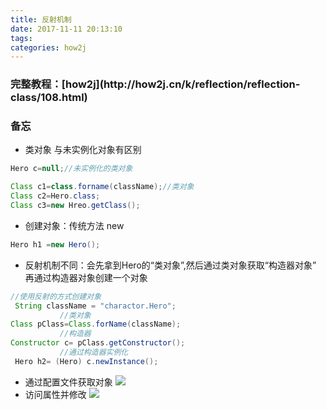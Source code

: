```yaml
---
title: 反射机制
date: 2017-11-11 20:13:10
tags:
categories: how2j   
---
```


<h3>完整教程：[how2j](http://how2j.cn/k/reflection/reflection-class/108.html)</h3>

<h3>备忘</h3>

- 类对象 与未实例化对象有区别
```java
Hero c=null;//未实例化的类对象   

Class c1=class.forname(className);//类对象
Class c2=Hero.class;
Class c3=new Hreo.getClass();
```

- 创建对象：传统方法 new
```java
Hero h1 =new Hero();
```

- 反射机制不同：会先拿到Hero的“类对象”,然后通过类对象获取“构造器对象” 再通过构造器对象创建一个对象
```java
//使用反射的方式创建对象
 String className = "charactor.Hero";
           //类对象
Class pClass=Class.forName(className);
           //构造器
Constructor c= pClass.getConstructor();
           //通过构造器实例化
 Hero h2= (Hero) c.newInstance();
 ```

- 通过配置文件获取对象
![](http://oyj1fkfcr.bkt.clouddn.com/2018-01-18_181948.png)
- 访问属性并修改
![](http://oyj1fkfcr.bkt.clouddn.com/2018-01-18_183348.png)
